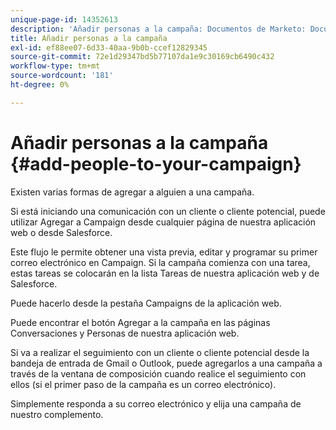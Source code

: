 ```yaml
---
unique-page-id: 14352613
description: 'Añadir personas a la campaña: Documentos de Marketo: Documentación del producto'
title: Añadir personas a la campaña
exl-id: ef88ee07-6d33-40aa-9b0b-ccef12829345
source-git-commit: 72e1d29347bd5b77107da1e9c30169cb6490c432
workflow-type: tm+mt
source-wordcount: '181'
ht-degree: 0%

---
```


# Añadir personas a la campaña {#add-people-to-your-campaign}

Existen varias formas de agregar a alguien a una campaña.

Si está iniciando una comunicación con un cliente o cliente potencial, puede utilizar Agregar a Campaign desde cualquier página de nuestra aplicación web o desde Salesforce.

Este flujo le permite obtener una vista previa, editar y programar su primer correo electrónico en Campaign. Si la campaña comienza con una tarea, estas tareas se colocarán en la lista Tareas de nuestra aplicación web y de Salesforce.

Puede hacerlo desde la pestaña Campaigns de la aplicación web.

Puede encontrar el botón Agregar a la campaña en las páginas Conversaciones y Personas de nuestra aplicación web.

Si va a realizar el seguimiento con un cliente o cliente potencial desde la bandeja de entrada de Gmail o Outlook, puede agregarlos a una campaña a través de la ventana de composición cuando realice el seguimiento con ellos (si el primer paso de la campaña es un correo electrónico).

Simplemente responda a su correo electrónico y elija una campaña de nuestro complemento.
